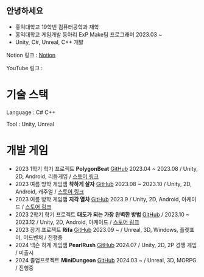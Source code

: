 ## 안녕하세요
* 홍익대학교 19학번 컴퓨터공학과 재학
* 홍익대학교 게임개발 동아리 ExP Make팀 프로그래머 2023.03 ~ 
* Unity, C#, Unreal, C++ 개발

Notion 링크 : [Notion](https://www.notion.so/5dcca432fddc4e618cdcbe82a4126a96)

YouTube 링크 : 


# 기술 스택
Language : C# C++

Tool : Unity, Unreal


# 개발 게임
* 2023 1학기 학기 프로젝트 **PolygonBeat** [GitHub](https://github.com/hans4809/Polygon_Beat) 2023.04 ~ 2023.08 / Unity, 2D, Android, 리듬게임 / [스토어 링크](https://play.google.com/store/apps/details?id=com.ExPStudio.PolygonBeat_Test&hl=ko)
* 2023 여름 방학 게임잼 **착하게 살자** [GitHub](https://github.com/Jinius36/0807Gamejam) 2023.08 ~ 2023.10 / Unity, 2D, Android, 캐주얼 / [스토어 링크](https://play.google.com/store/apps/details?id=com.ExPStudio.BeKind&hl=ko-KR)
* 2023 여름 방학 게임잼 **지각 열차** [GitHub](https://github.com/hans4809/Emergency) 2023.9 / Unity, 2D, Android, 아케이드 / [스토어 링크](https://play.google.com/store/apps/details?id=com.Emergency.ExP&hl=ko-KR)
* 2023 2학기 학기 프로젝트 **대도가 되는 가장 완벽한 방법** [GitHub](https://github.com/hans4809/To_Be_Thief) / 2023.10 ~ 2023.12 / Unity, 2D, Android, 아케이드 / [스토어 링크](https://play.google.com/store/apps/details?id=com.ExPStudio.To_Be_Thief&pcampaignid=web_share
)
* 2023 장기 프로젝트 **Rifa** [GitHub](https://github.com/hans4809/Rifa) 2023.09 ~  / Unreal, 3D, Windows, 플랫포머, 어드벤처 / 진행중
* 2024 넥슨 하계 게임잼 **PearlRush** [GitHub](https://github.com/hans4809/Pearl) 2024.07 / Unity, 2D, 2P 경쟁 게임 / 미출시
* 2024 졸업프로젝트 **MiniDungeon** [GitHub]([https://github.com/hans4809/Pearl](https://github.com/yujin1025/MiniDungeon)) 2024.03 ~ / Unreal, 3D, MORPG / 진행중
